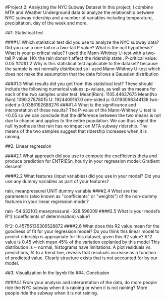#Project 2: Analyzing the NYC Subway Dataset In this project, I combine MTA and Weather Underground data to analyze the relationship between NYC subway ridership and a number of variables including temperature, precipitation, day of the week and more.


##1. Statistical test

####1.1 Which statistical test did you use to analyze the NYC subway data? Did you use a one-tail or a two-tail P value? What is the null hypothesis? What is your p-critical value? 
I used the Mann-Whitney U-test with a two-tail P value. H0: the rain donsn't affect the ridership state . 
P-critical value: 0.05
####1.2 Why is this statistical test applicable to the dataset? 
because the sample is not normally distributed so i used Mann-Whitney U-test which does not make the assumption that the data follows a Gaussian distribution

####1.3 What results did you get from this statistical test? These should include the following numerical values: p-values, as well as the means for each of the two samples under test.
Mean(Rain): 1105.44637675
Mean(No Rain) 1090.27878015
U: 1924409167.0
one-sided p: 0.0193096344138
two-sided p 0.0386192688276 
####1.4 What is the significance and interpretation of these results? 
The P-value of the Mann-Whitney U test is <0.05 so we can conclude that the difference between the two means is not due to chance and applies to the entire population.
We can thus reject the null hypothesis that rain has no impact on MTA subway ridership. 
The means of the two samples suggest that ridership increases when it is raining.

##2. Linear regression

####2.1 What approach did you use to compute the coefficients theta and produce prediction for ENTRIESn_hourly in your regression model: 
Gradient descent

####2.2 What features (input variables) did you use in your model? Did you use any dummy variables as part of your features?

rain, meanpressurei
UNIT  dummy variable
####2.4 What are the parameters (also known as "coefficients" or "weights") of the non-dummy features in your linear regression model?

rain              -54.632103
meanpressurei    -328.596009
####2.5 What is your model’s R^2 (coefficients of determination) value?

R^2: 0.45756136309528872
####2.6 What does this R2 value mean for the goodness of fit for your regression model? Do you think this linear model to predict ridership is appropriate for this dataset, given this R2 value? 
R^2 value is 0.45  which mean 45% of the variation explanied by this model 
This distribution is ~ normal, histograms have limitations. A plot residuals vs. predictions, fit to a trend line, reveals that residuals increase as a function of predicted value. Clearly structure exists that is not accounted for by our model.

##3. Visualization
In the Ipynb file
##4. Conclusion

####4.1 From your analysis and interpretation of the data, do more people ride the NYC subway when it is raining or when it is not raining? 
More people ride the subway when it is not raining.

